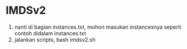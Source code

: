 # IMDSv2

1. nanti di bagian instances.txt, mohon masukan instancesnya seperti contoh didalam instances.txt
2. jalankan scripts, bash imdsv2.sh 
